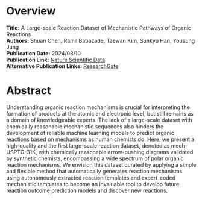 # Overview
**Title:** A Large-scale Reaction Dataset of Mechanistic Pathways of Organic Reactions<br>
**Authors:** Shuan Chen, Ramil Babazade, Taewan Kim, Sunkyu Han, Yousung Jung<br>
**Publication Date:** 2024/08/10<br>
**Publication Link:** [Nature Scientific Data](https://www.nature.com/articles/s41597-024-03709-y)<br>
**Alternative Publication Links:** [ResearchGate](https://www.researchgate.net/publication/383023679_A_large-scale_reaction_dataset_of_mechanistic_pathways_of_organic_reactions)


# Abstract
Understanding organic reaction mechanisms is crucial for interpreting the formation of products at the atomic and
electronic level, but still remains as a domain of knowledgeable experts. The lack of a large-scale dataset with
chemically reasonable mechanistic sequences also hinders the development of reliable machine learning models to predict
organic reactions based on mechanisms as human chemists do. Here, we present a high-quality and the first large-scale
reaction dataset, denoted as mech-USPTO-31K, with chemically reasonable arrow-pushing diagrams validated by synthetic
chemists, encompassing a wide spectrum of polar organic reaction mechanisms. We envision this dataset curated by
applying a simple and flexible method that automatically generates reaction mechanisms using autonomously extracted
reaction templates and expert-coded mechanistic templates to become an invaluable tool to develop future reaction
outcome prediction models and discover new reactions.
